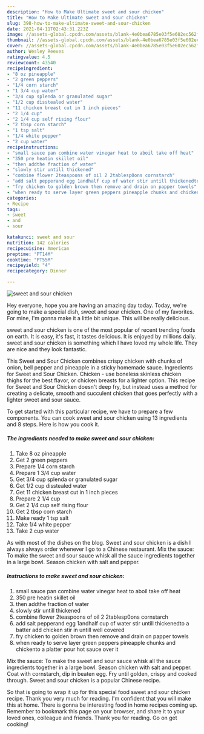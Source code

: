 ```yaml
---
description: "How to Make Ultimate sweet and sour chicken"
title: "How to Make Ultimate sweet and sour chicken"
slug: 398-how-to-make-ultimate-sweet-and-sour-chicken
date: 2021-04-11T02:43:31.223Z
image: //assets-global.cpcdn.com/assets/blank-4e0bea6785e03f5e602ec562f230caae08da540cada707380b4fe1bbebba43da.png
thumbnail: //assets-global.cpcdn.com/assets/blank-4e0bea6785e03f5e602ec562f230caae08da540cada707380b4fe1bbebba43da.png
cover: //assets-global.cpcdn.com/assets/blank-4e0bea6785e03f5e602ec562f230caae08da540cada707380b4fe1bbebba43da.png
author: Wesley Reeves
ratingvalue: 4.5
reviewcount: 43540
recipeingredient:
- "8 oz pineapple"
- "2 green peppers"
- "1/4 corn starch"
- "1 3/4 cup water"
- "3/4 cup splenda or granulated sugar"
- "1/2 cup disstealed water"
- "11 chicken breast cut in 1 inch pieces"
- "2 1/4 cup"
- "2 1/4 cup self rising flour"
- "2 tbsp corn starch"
- "1 tsp salt"
- "1/4 white pepper"
- "2 cup water"
recipeinstructions:
- "small sauce pan combine water vinegar heat to aboil take off heat"
- "350 pre heatin skillet oil"
- "then addthe fraction of water"
- "slowly stir untill thickened"
- "combine flower 2teaspoons of oil 2 2tablesp0ons cornstarch"
- "add salt pepperand egg 1andhalf cup of water stir untill thickenedto a batter add chicken stir in untill well covered"
- "fry chicken to golden brown then remove and drain on papper towels"
- "when ready to serve layer green peppers pineapple chunks and chickento a platter pour hot sauce over it"
categories:
- Recipe
tags:
- sweet
- and
- sour

katakunci: sweet and sour 
nutrition: 142 calories
recipecuisine: American
preptime: "PT14M"
cooktime: "PT55M"
recipeyield: "4"
recipecategory: Dinner

---
```



![sweet and sour chicken](//assets-global.cpcdn.com/assets/blank-4e0bea6785e03f5e602ec562f230caae08da540cada707380b4fe1bbebba43da.png)

Hey everyone, hope you are having an amazing day today. Today, we're going to make a special dish, sweet and sour chicken. One of my favorites. For mine, I'm gonna make it a little bit unique. This will be really delicious.

sweet and sour chicken is one of the most popular of recent trending foods on earth. It is easy, it's fast, it tastes delicious. It is enjoyed by millions daily. sweet and sour chicken is something which I have loved my whole life. They are nice and they look fantastic.

This Sweet and Sour Chicken combines crispy chicken with chunks of onion, bell pepper and pineapple in a sticky homemade sauce. Ingredients for Sweet and Sour Chicken. Chicken - use boneless skinless chicken thighs for the best flavor, or chicken breasts for a lighter option. This recipe for Sweet and Sour Chicken doesn&#39;t deep fry, but instead uses a method for creating a delicate, smooth and succulent chicken that goes perfectly with a lighter sweet and sour sauce.


To get started with this particular recipe, we have to prepare a few components. You can cook sweet and sour chicken using 13 ingredients and 8 steps. Here is how you cook it.

<!--inarticleads1-->

##### The ingredients needed to make sweet and sour chicken:

1. Take 8 oz pineapple
1. Get 2 green peppers
1. Prepare 1/4 corn starch
1. Prepare 1 3/4 cup water
1. Get 3/4 cup splenda or granulated sugar
1. Get 1/2 cup disstealed water
1. Get 11 chicken breast cut in 1 inch pieces
1. Prepare 2 1/4 cup
1. Get 2 1/4 cup self rising flour
1. Get 2 tbsp corn starch
1. Make ready 1 tsp salt
1. Take 1/4 white pepper
1. Take 2 cup water


As with most of the dishes on the blog. Sweet and sour chicken is a dish I always always order whenever I go to a Chinese restaurant. Mix the sauce: To make the sweet and sour sauce whisk all the sauce ingredients together in a large bowl. Season chicken with salt and pepper. 

<!--inarticleads2-->

##### Instructions to make sweet and sour chicken:

1. small sauce pan combine water vinegar heat to aboil take off heat
1. 350 pre heatin skillet oil
1. then addthe fraction of water
1. slowly stir untill thickened
1. combine flower 2teaspoons of oil 2 2tablesp0ons cornstarch
1. add salt pepperand egg 1andhalf cup of water stir untill thickenedto a batter add chicken stir in untill well covered
1. fry chicken to golden brown then remove and drain on papper towels
1. when ready to serve layer green peppers pineapple chunks and chickento a platter pour hot sauce over it


Mix the sauce: To make the sweet and sour sauce whisk all the sauce ingredients together in a large bowl. Season chicken with salt and pepper. Coat with cornstarch, dip in beaten egg. Fry until golden, crispy and cooked through. Sweet and sour chicken is a popular Chinese recipe. 

So that is going to wrap it up for this special food sweet and sour chicken recipe. Thank you very much for reading. I'm confident that you will make this at home. There is gonna be interesting food in home recipes coming up. Remember to bookmark this page on your browser, and share it to your loved ones, colleague and friends. Thank you for reading. Go on get cooking!
